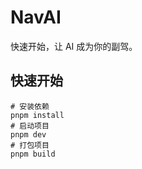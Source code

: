 # NavAI

快速开始，让 AI 成为你的副驾。

## 快速开始

```shell
# 安装依赖
pnpm install
# 启动项目
pnpm dev
# 打包项目
pnpm build
```
